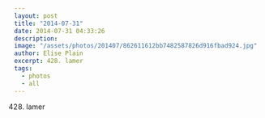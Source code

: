 ```yaml
---
layout: post
title: "2014-07-31"
date: 2014-07-31 04:33:26
description: 
image: "/assets/photos/201407/862611612bb7482587826d916fbad924.jpg"
author: Elise Plain
excerpt: 428. lamer
tags: 
  - photos
  - all
---
```


428. lamer
<p></p>
